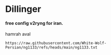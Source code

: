 # Dillinger

#### free config v2ryng for iran.



hamrah aval

  	https://raw.githubusercontent.com/White-Wolf-Persian/ng1133/refs/heads/main/ng1133.txt
